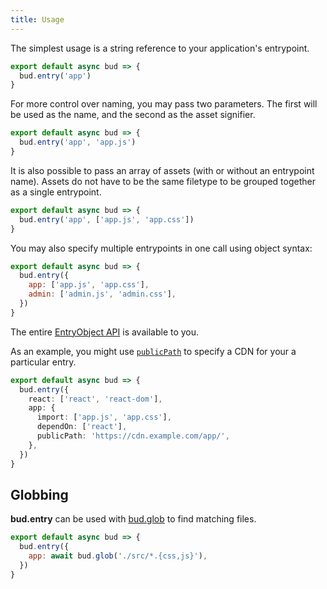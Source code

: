 ```yaml
---
title: Usage
---
```


The simplest usage is a string reference to your application's entrypoint.

```js title='bud.config.mjs'
export default async bud => {
  bud.entry('app')
}
```

For more control over naming, you may pass two parameters. The first will be used as the name, and the second as the asset signifier.

```js title='bud.config.mjs'
export default async bud => {
  bud.entry('app', 'app.js')
}
```

It is also possible to pass an array of assets (with or without an entrypoint name). Assets do not have to be the same filetype to be grouped together as a single entrypoint.

```js title='bud.config.mjs'
export default async bud => {
  bud.entry('app', ['app.js', 'app.css'])
}
```

You may also specify multiple entrypoints in one call using object syntax:

```js title='bud.config.mjs'
export default async bud => {
  bud.entry({
    app: ['app.js', 'app.css'],
    admin: ['admin.js', 'admin.css'],
  })
}
```

The entire [EntryObject API](https://webpack.js.org/concepts/entry-points/#object-syntax) is available to you.

As an example, you might use [`publicPath`](https://webpack.js.org/configuration/output/#outputpublicpath) to specify a CDN for your a particular entry.

```ts title='bud.config.mjs'
export default async bud => {
  bud.entry({
    react: ['react', 'react-dom'],
    app: {
      import: ['app.js', 'app.css'],
      dependOn: ['react'],
      publicPath: 'https://cdn.example.com/app/',
    },
  })
}
```

## Globbing

**bud.entry** can be used with [bud.glob](/reference/bud.glob) to find matching files.

```js title='bud.config.mjs'
export default async bud => {
  bud.entry({
    app: await bud.glob('./src/*.{css,js}'),
  })
}
```
